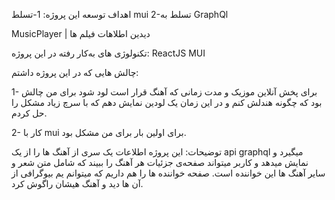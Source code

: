 اهداف توسعه این پروژه:
1-تسلط mui
2-تسلط به GraphQl


MusicPlayer | دیدین اطلاهات فیلم ها

تکنولوژی های به‌کار رفته در این پروژه:
ReactJS
MUI


چالش هایی که در این پروژه داشتم: 

1- برای پخش آنلاین موزیک و مدت زمانی که آهنگ قرار است لود شود برای من چالش بود که چگونه هندلش کنم و در این زمان یک لودین نمایش دهم که با سرچ زیاد مشکل را حل کردم.

2- کار با mui برای اولین بار برای من مشکل بود.

توضیحات:
این پروژه اطلاعات یک سری از آهنگ ها را از یک api graphql میگیرد و نمایش میدهد و کاربر میتواند صفحه‌ی جزئیات هر آهنگ را ببیند که شامل متن شعر و سایر آهنگ ها این خواننده است.
صفحه خواننده ها را هم داریم که میتوانم یم بیوگرافی از آن ها دید و آهنگ هیشان راگوش کرد.
